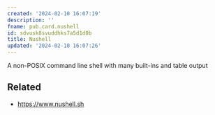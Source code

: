 ```yaml
---
created: '2024-02-10 16:07:19'
description: ''
fname: pub.card.nushell
id: sdvusk8svuddhks7a5d1d0b
title: Nushell
updated: '2024-02-10 16:07:26'
---
```


A non-POSIX command line shell with many built-ins and table output

## Related

- <https://www.nushell.sh>